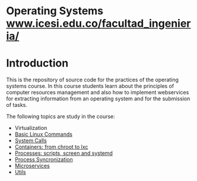 # Operating Systems www.icesi.edu.co/facultad_ingenieria/

# Introduction

This is the repository of source code for the practices of the operating systems course. In this course students learn about the principles of computer resources management and also how to implement webservices for extracting information from an operating system and for the submission of tasks.

The following topics are study in the course:
* Virtualization
* [Basic Linux Commands](https://github.com/ICESI/so-commands)
* [System Calls](https://github.com/ICESI/so-syscalls)
* [Containers: from chroot to lxc](https://github.com/ICESI/so-containers)
* [Processes: scripts, screen and systemd](https://github.com/ICESI/so-processes)
* [Process Syncronization](https://github.com/ICESI/so-synchronization)
* [Microservices](https://github.com/ICESI/so-microservices)
* [Utils](https://github.com/ICESI/so-git)
